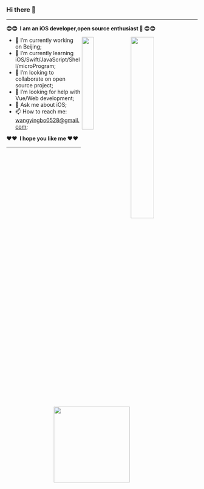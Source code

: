 ### Hi there 👋
----

**😊😊 &nbsp;I am an iOS developer,open source enthusiast &nbsp;😊😊**


<!-- https://github.com/anuraghazra/github-readme-stats/blob/master/readme_cn.md -->
<!-- <img align="right" src="https://github-readme-stats.vercel.app/api?username=ChenYilong&title_color=00FFBD&show_icons=true&icon_color=00FFBD&text_color=00FFBD&bg_color=01033F&hide_title=false" /> -->
<img  align="right" width="35%" src="https://github-readme-stats.vercel.app/api?username=wangyingbo&theme=radical&line_height=45&show_icons=1" />
<img align="right" width="25%" src="https://github-readme-stats.anuraghazra1.vercel.app/api/top-langs/?username=wangyingbo&theme=radical&hide_langs_below=0" />


- 🔭 I’m currently working on Beijing;
- 🌱 I’m currently learning iOS/Swift/JavaScript/Shell/microProgram;
- 👯 I’m looking to collaborate on open source project;
- 🤔 I’m looking for help with Vue/Web development;
- 💬 Ask me about iOS;
- 📫 How to reach me: wangyingbo0528@gmail.com;
<!-- - 😄 Pronouns: ... -->
<!-- - ⚡ Fun fact: ... -->

<img align="right" src="https://raw.githubusercontent.com/wangyingbo/Leecason/master/pikachu.gif" width="200">

**❤️❤️&nbsp; I hope you like me&nbsp;❤️❤️**

----


<!--
**wangyingbo/wangyingbo** is a ✨ _special_ ✨ repository because its `README.md` (this file) appears on your GitHub profile.

Here are some ideas to get you started:

- 🔭 I’m currently working on ...
- 🌱 I’m currently learning ...
- 👯 I’m looking to collaborate on ...
- 🤔 I’m looking for help with ...
- 💬 Ask me about ...
- 📫 How to reach me: ...
- 😄 Pronouns: ...
- ⚡ Fun fact: ...
-->
